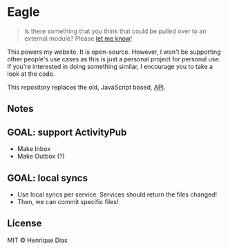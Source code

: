 # Eagle

> Is there something that you think that could be pulled over to an external module?
> Please [let me know](https://github.com/hacdias/eagle-go/issues/new)!

This powers my website. It is open-source. However, I won't be supporting other people's use
cases as this is just a personal project for personal use. If you're interested in doing
something similar, I encourage you to take a look at the code.

This repository replaces the old, JavaScript based, [API](https://github.com/hacdias/eagle-js).

## Notes

## GOAL: support ActivityPub

- Make Inbox
- Make Outbox (?)

## GOAL: local syncs

- Use local syncs per service. Services should return the files changed!
- Then, we can commit specific files!

## License

MIT © Henrique Dias
